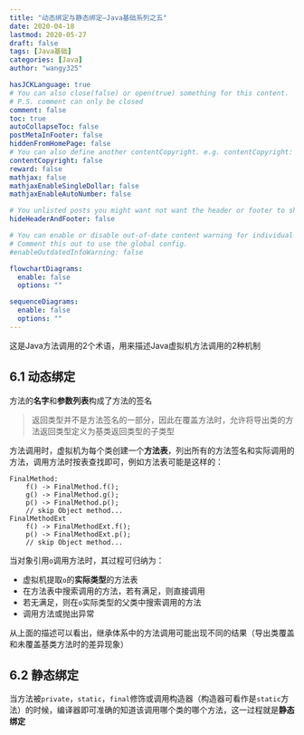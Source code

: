 ```yaml
---
title: "动态绑定与静态绑定—Java基础系列之五"
date: 2020-04-18
lastmod: 2020-05-27
draft: false
tags: [Java基础]
categories: [Java]
author: "wangy325"

hasJCKLanguage: true
# You can also close(false) or open(true) something for this content.
# P.S. comment can only be closed
comment: false
toc: true
autoCollapseToc: false
postMetaInFooter: false
hiddenFromHomePage: false
# You can also define another contentCopyright. e.g. contentCopyright: "This is another copyright."
contentCopyright: false
reward: false
mathjax: false
mathjaxEnableSingleDollar: false
mathjaxEnableAutoNumber: false

# You unlisted posts you might want not want the header or footer to show
hideHeaderAndFooter: false

# You can enable or disable out-of-date content warning for individual post.
# Comment this out to use the global config.
#enableOutdatedInfoWarning: false

flowchartDiagrams:
  enable: false
  options: ""

sequenceDiagrams:
  enable: false
  options: ""
---
```


这是Java方法调用的2个术语，用来描述Java虚拟机方法调用的2种机制

<!--more-->

## 6.1 <span id = "m10">动态绑定</span>

方法的**名字**和**参数列表**构成了方法的签名

> 返回类型并不是方法签名的一部分，因此在覆盖方法时，允许将导出类的方法返回类型定义为基类返回类型的子类型

方法调用时，虚拟机为每个类创建一个**方法表**，列出所有的方法签名和实际调用的方法，调用方法时按表查找即可，例如方法表可能是这样的：

```
FinalMethod:
	f() -> FinalMethod.f();
	g() -> FinalMethod.g();
	p() -> FinalMethod.p();
	// skip Object method...
FinalMethodExt
	f() -> FinalMethodExt.f();
	p() -> FinalMethodExt.p();
	// skip Object method...
```

当对象引用`o`调用方法时，其过程可归纳为：

- 虚拟机提取`o`的**实际类型**的方法表
- 在方法表中搜索调用的方法，若有满足，则直接调用
- 若无满足，则在`o`实际类型的父类中搜索调用的方法
- 调用方法或抛出异常

从上面的描述可以看出，继承体系中的方法调用可能出现不同的结果（导出类覆盖和未覆盖基类方法时的差异现象）

## 6.2 静态绑定

当方法被`private`，`static`，`final`修饰或调用构造器（构造器可看作是`static`方法）的时候，编译器即可准确的知道该调用哪个类的哪个方法，这一过程就是**静态绑定**
